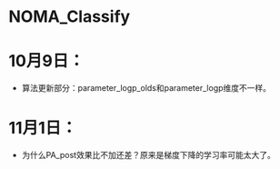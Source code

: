 # NOMA_Classify

# 10月9日：
- 算法更新部分：parameter_logp_olds和parameter_logp维度不一样。

# 11月1日：
- 为什么PA_post效果比不加还差？原来是梯度下降的学习率可能太大了。
